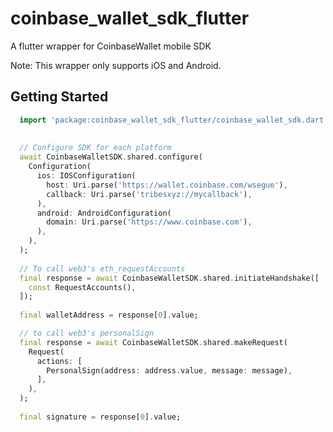 # coinbase_wallet_sdk_flutter

A flutter wrapper for CoinbaseWallet mobile SDK

Note: This wrapper only supports iOS and Android.

## Getting Started

```dart 
  import 'package:coinbase_wallet_sdk_flutter/coinbase_wallet_sdk.dart';
  
  
  // Configure SDK for each platform
  await CoinbaseWalletSDK.shared.configure(
    Configuration(
      ios: IOSConfiguration(
        host: Uri.parse('https://wallet.coinbase.com/wsegue'),
        callback: Uri.parse('tribesxyz://mycallback'),
      ),
      android: AndroidConfiguration(
        domain: Uri.parse('https://www.coinbase.com'),
      ),
    ),
  );
    
  // To call web3's eth_requestAccounts
  final response = await CoinbaseWalletSDK.shared.initiateHandshake([
    const RequestAccounts(),
  ]);
  
  final walletAddress = response[0].value;

  // to call web3's personalSign
  final response = await CoinbaseWalletSDK.shared.makeRequest(
    Request(
      actions: [
        PersonalSign(address: address.value, message: message),
      ],
    ),
  );
  
  final signature = response[0].value;
```


